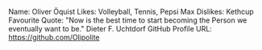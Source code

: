 Name: Oliver Öquist
Likes: Volleyball, Tennis, Pepsi Max
Dislikes: Kethcup
Favourite Quote: "Now is the best time to start becoming the Person we eventually want to be." Dieter F. Uchtdorf
GitHub Profile URL: https://github.com/Olipolite